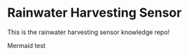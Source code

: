 # Rainwater Harvesting Sensor

This is the rainwater harvesting sensor knowledge repo!

Mermaid test
